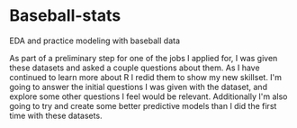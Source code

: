 # Baseball-stats
EDA and practice modeling with baseball data


As part of a preliminary step for one of the jobs I applied for, I was given these datasets and asked a couple questions about them. 
As I have continued to learn more about R I redid them to show my new skillset. 
I'm going to answer the initial questions I was given with the dataset, and explore some other questions I feel would be relevant. 
Additionally I'm also going to try and create some better predictive models than I did the first time with these datasets. 
